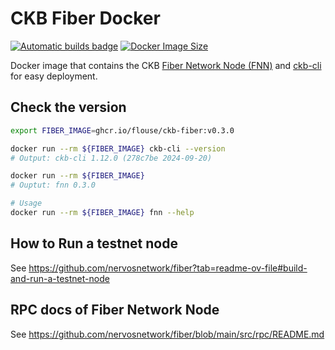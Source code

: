 # CKB Fiber Docker

[![Automatic builds badge](https://github.com/Flouse/ckb-fiber-docker/actions/workflows/docker.yml/badge.svg)](https://github.com/Flouse/ckb-fiber-docker/actions/workflows/docker.yml)
[![Docker Image Size](https://ghcr-badge.egpl.dev/flouse/ckb-fiber/size)][GHCR]

Docker image that contains the CKB [Fiber Network Node (FNN)](https://github.com/nervosnetwork/fiber) and [ckb-cli](https://github.com/nervosnetwork/ckb-cli) for easy deployment.


## Check the version
```bash
export FIBER_IMAGE=ghcr.io/flouse/ckb-fiber:v0.3.0

docker run --rm ${FIBER_IMAGE} ckb-cli --version
# Output: ckb-cli 1.12.0 (278c7be 2024-09-20)

docker run --rm ${FIBER_IMAGE}
# Ouptut: fnn 0.3.0

# Usage
docker run --rm ${FIBER_IMAGE} fnn --help
```


## How to Run a testnet node
See https://github.com/nervosnetwork/fiber?tab=readme-ov-file#build-and-run-a-testnet-node


## RPC docs of Fiber Network Node
See https://github.com/nervosnetwork/fiber/blob/main/src/rpc/README.md


[GHCR]: https://github.com/Flouse/ckb-fiber-docker/pkgs/container/ckb-fiber